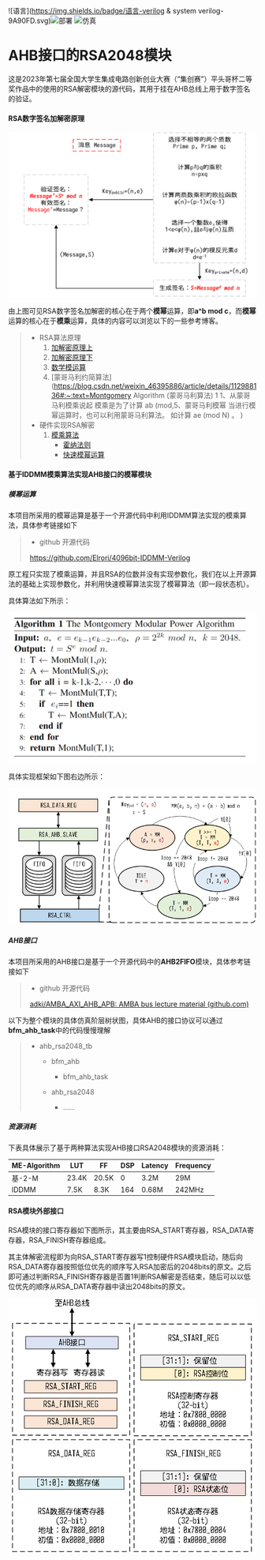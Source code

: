 

![语言](https://img.shields.io/badge/语言-verilog & system verilog-9A90FD.svg)![部署](https://img.shields.io/badge/部署-vivado-FF1010.svg) ![仿真](https://img.shields.io/badge/仿真-vivado-green.svg) 



# AHB接口的RSA2048模块

这是2023年第七届全国大学生集成电路创新创业大赛（“集创赛”）平头哥杯二等奖作品中的使用的RSA解密模块的源代码，其用于挂在AHB总线上用于数字签名的验证。



#### RSA数字签名加解密原理

![rsa](Pic/rsa.png)

由上图可见RSA数字签名加解密的核心在于两个**模幂**运算，即**a^b mod c**，而**模幂**运算的核心在于**模乘**运算，具体的内容可以浏览以下的一些参考博客。

> - RSA算法原理
>   1. [加解密原理上](http://www.ruanyifeng.com/blog/2013/06/rsa_algorithm_part_one.html)
>   2. [加解密原理下](http://www.ruanyifeng.com/blog/2013/07/rsa_algorithm_part_two.html)
>   3. [数学模运算](https://blog.csdn.net/aaron67/article/details/109006977)
>   4. [蒙哥马利约简算法](https://blog.csdn.net/weixin_46395886/article/details/112988136#:~:text=Montgomery Algorithm (蒙哥马利算法) 1 1、从蒙哥马利模乘说起 模乘是为了计算 ab (mod,5、蒙哥马利模幂 当进行模幂运算时，也可以利用蒙哥马利算法。 如计算 ae (mod N) 。 )
> - 硬件实现RSA解密
>   1. [模乘算法](https://blog.csdn.net/a675115471/article/details/107553091)
>      - [霍纳法则](https://zhuanlan.zhihu.com/p/136101680)
>      - [快速模幂运算](https://blog.csdn.net/qq_36760780/article/details/80092665)



#### 基于IDDMM模乘算法实现AHB接口的模幂模块



##### 模幂运算

本项目所采用的模幂运算是基于一个开源代码中利用IDDMM算法实现的模乘算法，具体参考链接如下

> - github 开源代码
>
> ​		https://github.com/Elrori/4096bit-IDDMM-Verilog

原工程只实现了模乘运算，并且RSA的位数并没有实现参数化，我们在以上开源算法的基础上实现参数化，并利用快速模幂算法实现了模幂算法（即一段状态机）。

具体算法如下所示：

![me_algorithm](Pic/me_algorithm.png)

具体实现框架如下图右边所示：

![me](pic/me.png)



##### AHB接口

本项目所采用的AHB接口是基于一个开源代码中的**AHB2FIFO**模块，具体参考链接如下

> - github 开源代码
>
> ​		[adki/AMBA_AXI_AHB_APB: AMBA bus lecture material (github.com)](https://github.com/adki/AMBA_AXI_AHB_APB)

以下为整个模块的具体仿真阶层树状图，具体AHB的接口协议可以通过**bfm_ahb_task**中的代码慢慢理解

> - ahb_rsa2048_tb
>
>   - bfm_ahb
>     - bfm_ahb_task
>
>   - ahb_rsa2048
>     - ......



##### 资源消耗

下表具体展示了基于两种算法实现AHB接口RSA2048模块的资源消耗：

| ME-Algorithm | LUT   | FF    | DSP  | Latency | Frequency |
| ------------ | ----- | ----- | ---- | ------- | --------- |
| 基-2-M       | 23.4K | 20.5K | 0    | 3.2M    | 29M       |
| IDDMM        | 7.5K  | 8.3K  | 164  | 0.68M   | 242MHz    |



#### RSA模块外部接口



RSA模块的接口寄存器如下图所示，其主要由RSA_START寄存器，RSA_DATA寄存器，RSA_FINISH寄存器组成。

其主体解密流程即为向RSA_START寄存器写1控制硬件RSA模块启动，随后向RSA_DATA寄存器按照低位优先的顺序写入RSA加密后的2048bits的原文。之后即可通过判断RSA_FINISH寄存器是否置1判断RSA解密是否结束，随后可以以低位优先的顺序从RSA_DATA寄存器中读出2048bits的原文。

![register](Pic/register.png)
